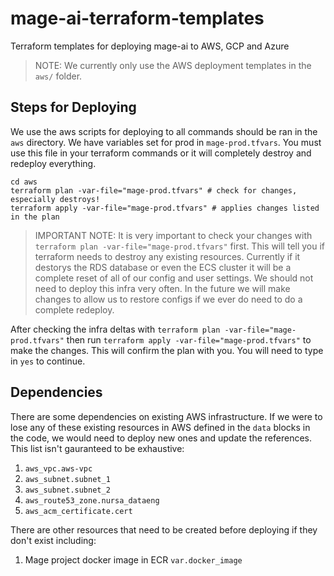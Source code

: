 # mage-ai-terraform-templates
Terraform templates for deploying mage-ai to AWS, GCP and Azure

> NOTE: We currently only use the AWS deployment templates in the `aws/` folder.

## Steps for Deploying

We use the aws scripts for deploying to all commands should be ran in the `aws` directory. We have variables set for prod in `mage-prod.tfvars`. You must use this file in your terraform commands or it will completely destroy and redeploy everything.

```
cd aws
terraform plan -var-file="mage-prod.tfvars" # check for changes, especially destroys!
terraform apply -var-file="mage-prod.tfvars" # applies changes listed in the plan
```

> IMPORTANT NOTE: It is very important to check your changes with `terraform plan -var-file="mage-prod.tfvars"` first. This will tell you if terraform needs to destroy any existing resources. Currently if it destorys the RDS database or even the ECS cluster it will be a complete reset of all of our config and user settings. We should not need to deploy this infra very often. In the future we will make changes to allow us to restore configs if we ever do need to do a complete redeploy. 

After checking the infra deltas with `terraform plan -var-file="mage-prod.tfvars"` then run `terraform apply -var-file="mage-prod.tfvars"` to make the changes. This will confirm the plan with you. You will need to type in `yes` to continue. 

## Dependencies

There are some dependencies on existing AWS infrastructure. If we were to lose any of these existing resources in AWS defined in the `data` blocks in the code, we would need to deploy new ones and update the references. This list isn't gauranteed to be exhaustive:

1. `aws_vpc.aws-vpc`
2. `aws_subnet.subnet_1`
3. `aws_subnet.subnet_2`
4. `aws_route53_zone.nursa_dataeng` 
5. `aws_acm_certificate.cert`

There are other resources that need to be created before deploying if they don't exist including:

1. Mage project docker image in ECR `var.docker_image`

